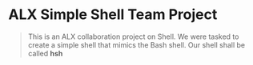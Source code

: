 # ALX Simple Shell Team Project

> This is an ALX collaboration project on Shell. We were tasked to create a simple shell that mimics the Bash shell. Our shell shall be called **hsh**
